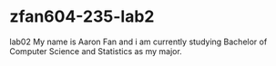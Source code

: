 # zfan604-235-lab2
lab02
My name is Aaron Fan and i am currently studying Bachelor of Computer Science and Statistics as my major.
